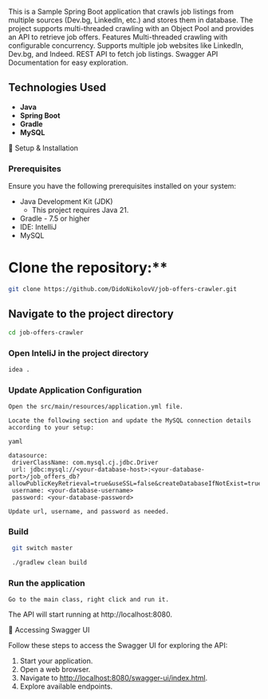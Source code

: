 This is a Sample Spring Boot application that crawls job listings from multiple sources (Dev.bg, LinkedIn, etc.) and stores them in database. The project supports multi-threaded crawling with an Object Pool and provides an API to retrieve job offers.
Features
    Multi-threaded crawling with configurable concurrency.
    Supports multiple job websites like LinkedIn, Dev.bg, and Indeed.
    REST API to fetch job listings.
    Swagger API Documentation for easy exploration.

## Technologies Used
- **Java**
- **Spring Boot**
- **Gradle**
- **MySQL**

🔧 Setup & Installation
### Prerequisites

Ensure you have the following prerequisites installed on your system:
- Java Development Kit (JDK)
   - This project requires Java 21.
- Gradle - 7.5 or higher
- IDE: IntelliJ
- MySQL

# Clone the repository:**
   ```bash
   git clone https://github.com/DidoNikolovV/job-offers-crawler.git
   ```
## Navigate to the project directory
   ```bash
   cd job-offers-crawler
   ```
### Open InteliJ in the project directory
   ```bash
   idea .
   ```
### **Update Application Configuration**
    Open the src/main/resources/application.yml file.

    Locate the following section and update the MySQL connection details according to your setup:

    yaml

    datasource:
     driverClassName: com.mysql.cj.jdbc.Driver
     url: jdbc:mysql://<your-database-host>:<your-database-port>/job_offers_db?allowPublicKeyRetrieval=true&useSSL=false&createDatabaseIfNotExist=true&serverTimezone=UTC
     username: <your-database-username>
     password: <your-database-password>

    Update url, username, and password as needed.

### Build
  ```bash
   git switch master
   ```
  ```bash
   ./gradlew clean build
   ```
### **Run the application**
    Go to the main class, right click and run it.
The API will start running at http://localhost:8080. 

📜 Accessing Swagger UI

Follow these steps to access the Swagger UI for exploring the API:
1. Start your application.
2. Open a web browser.
3. Navigate to [http://localhost:8080/swagger-ui/index.html](http://localhost:8080/swagger-ui/index.html).
4. Explore available endpoints.
